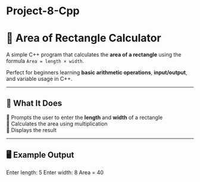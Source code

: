 # Project-8-Cpp
# 📐 Area of Rectangle Calculator

A simple C++ program that calculates the **area of a rectangle** using the formula `Area = length × width`.

Perfect for beginners learning **basic arithmetic operations**, **input/output**, and variable usage in C++.

---

## 🚀 What It Does

🔹 Prompts the user to enter the **length** and **width** of a rectangle  
🔹 Calculates the area using multiplication  
🔹 Displays the result

---

## 🖥️ Example Output

Enter length: 5
Enter width: 8
Area = 40
